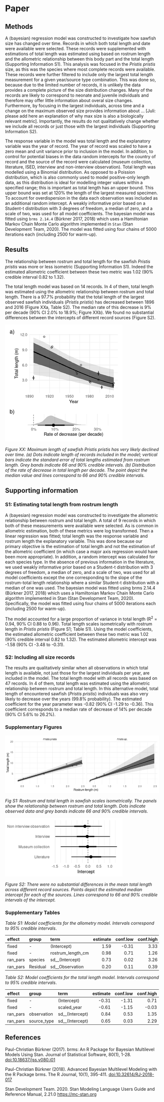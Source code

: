 Paper
================

## Methods

A (bayesian) regression model was constructed to investigate how sawfish
size has changed over time. Records in which both total length and date
were available were selected. These records were supplemented with
estimations of total length was estimated using based on rostrum length
and the allometric relationship between this body part and the total
length (Supporting Information S1). This analysis was focused in the
*Pristis pristis* size, as this was the species where most complete
records were available. These records were further filtered to include
only the largest total length measurement for a given year/source type
combination. This was done so, because due to the limited number of
records, it is unlikely the data provides a complete picture of the size
distribution changes. Many of the records are likely to correspond to
neonate and juvenile individuals and therefore may offer little
information about overal size changes. Furthermore, by focusing in the
largest individuals, across time and a change on the maximum observed
size provides information about … \[Juli: please add here an explanation
of why max size is also a biologically relevant metric\]. Importantly,
the results do not qualitatively change whether we include all records
or just those with the largest individuals (Supporting Information S2).

The response variable in the model was total length and the explanatory
variable was the year of record. The year of record was scaled to have a
zero mean and unit variance prior to inclusion in the model. In
addition, to control for potential biases in the data random intercepts
for the country of record and the source of the record were calculated
(museum collection, literature, ISED, interview and non-interview
observation). Total length was modelled using a Binomial distribution.
As opposed to a Poission distribution, which is also commonly used to
model positive-only length data, as this distribution is ideal for
modelling integer values within a specified range; this is important as
total length has an upper bound. This upper bound was set at 120% the
length of the largest measured specimen. To account for overdispersion
in the data each observation was included as an additional random
intercept. A weakly informative prior based on a Student-t distribution
with 3 degrees of freedom, a median of zero, and a scale of two, was
used for all model coefficients. The bayesian model was fitted using
`brms 2.14.4` (Bürkner 2017, 2018) which uses a Hamiltonian Markov Chain
Monte Carlo algorithm implemented in `Stan` (Stan Development Team,
2020). The model was fitted using four chains of 5000 iterations each
(including 2500 for warm-up).

## Results

The relationship between rostrum and total length for the sawfish
*Pristis pristis* was more or less isometric (Supporting Information
S1). Indeed the estimated allometric coefficient between these two
metric was 1.02 (90% credible interval 0.82 to 1.32).

The total length model was based on 14 records. In 4 of them, total
length was estimated using the allometric relationship between rostrum
and total length. There is a 97.7% probability that the total length of
the largest observed sawfish individuals (*Pristis pristis*) has
decreased between 1896 and 2016 (Figure XXa, Table S2). The median rate
of this decrease is 9% per decade (90% CI 2.0% to 18.9%; Figure XXb). We
found no substantial differences between the intercepts of different
record sources (Figure S2).

![](paper-document_files/figure-gfm/length-resuts-figure-1.png)<!-- -->

*Figure XX: Maximum length of sawfish Pristis pristis has very likely
declined over time. (a) Dots indicate length of records included in the
model; vertical bars indicate the standard error of total lengths
estimated from rostrum length. Grey bands indicate 66 and 90% credible
intervals. (b) Distribution of the rate of decrease in total length per
decade. The point depict the median value and lines correspond to 66 and
90% credible intervals.*

## Supporting information

### S1: Estimating total length from rostrum length

A (bayesian) regression model was constructed to investigate the
allometric relationship between rostrum and total length. A total of 9
records in which both of these measurements were available were
selected. As is common in allometric estimation, both of these metrics
were log transformed. Then a linear regression was fitted; total length
was the response variable and rostrum length the explanatory variable.
This was done because our primary objective is the estimation of total
length and not the estimation of the allometric coefficient (in which
case a major axis regression would have been more appropriate). In
addition, a random intercept was calculated for each species type. In
the absence of previous information in the literature, we used weakly
informative prior based on a Student-t distribution with 3 degrees of
freedom, a median of zero, and a scale of two, was used for all model
coefficients except the one corresponding to the slope of the
rostrum-total length relationship where a similar Student-t distribution
with a median of one was used. The bayesian model was fitted using brms
2.14.4 (Bürkner 2017, 2018) which uses a Hamiltonian Markov Chain Monte
Carlo algorithm implemented in Stan (Stan Development Team, 2020).
Specifically, the model was fitted using four chains of 5000 iterations
each (including 2500 for warm-up).

The model accounted for a large proportion of variance in total length
(R<sup>2</sup> = 0.94, 90% CI 0.88 to 0.96). Total length scales
isometrically with rostrum length in *Pristis pristis* (Figure S1; Table
S1). Using the model coefficients, the estimated allometric coefficient
between these two metric was 1.02 (90% credible interval 0.82 to 1.32).
The estimated allometric intercept was -1.58 (90% CI -3.48 to -0.31).

### S2: Including all size records

The results are qualitatively similar when all observations in which
total length is available, not just those for the largest individuals
per year, are included in the model. The total length model with all
records was based on 47 records. In 4 of them, total length was
estimated using the allometric relationship between rostrum and total
length. In this alternative model, total length of encountered sawfish
(*Pristis pristis*) individuals was also very likely to decrease over
the years (99.8% probability). The estimated coefficient for the year
parameter was -0.82 (90% CI -1.29 to -0.36). This coefficient
corresponds to a median rate of decrease of 14% per decade (90% CI 5.6%
to 26.2%).

### Supplementary Figures

![](paper-document_files/figure-gfm/rostrum-vs-total-1.png)<!-- -->

*Fig S1: Rostrum and total length in sawfish scales isometrically. The
panels show the relationship between rostrum and total length. Dots
indicate observed data and grey bands indicate 66 and 90% credible
intervals.*

![](paper-document_files/figure-gfm/length-random-1.png)<!-- -->

*Figure S2: There were no substantial differences in the mean total
length across different record sources. Points depict the estimated
median intercept for each of the sources. Lines correspond to 66 and 90%
credible intervals of the intercept.*

### Supplementary Tables

*Table S1: Model coefficients for the allometry model. Intervals
correspond to 95% credible intervals*.

| effect    | group    | term                | estimate | conf.low | conf.high |
| :-------- | :------- | :------------------ | -------: | -------: | --------: |
| fixed     | \-       | (Intercept)         |     1.59 |   \-0.31 |      3.33 |
| fixed     | \-       | rostrum\_length\_cm |     0.98 |     0.71 |      1.26 |
| ran\_pars | species  | sd\_\_(Intercept)   |     0.73 |     0.02 |      3.26 |
| ran\_pars | Residual | sd\_\_Observation   |     0.20 |     0.11 |      0.39 |

*Table S2: Model coefficients for the total length model. Intervals
correspond to 95% credible intervals*.

| effect    | group        | term              | estimate | conf.low | conf.high |
| :-------- | :----------- | :---------------- | -------: | -------: | --------: |
| fixed     | \-           | (Intercept)       |   \-0.31 |   \-1.31 |      0.71 |
| fixed     | \-           | scaled\_year      |   \-0.61 |   \-1.15 |    \-0.03 |
| ran\_pars | observation  | sd\_\_(Intercept) |     0.84 |     0.53 |      1.35 |
| ran\_pars | source\_type | sd\_\_(Intercept) |     0.65 |     0.03 |      2.29 |

## References

Paul-Christian Bürkner (2017). brms: An R Package for Bayesian
Multilevel Models Using Stan. Journal of Statistical Software, 80(1),
1-28. <doi:10.18637/jss.v080.i01>

Paul-Christian Bürkner (2018). Advanced Bayesian Multilevel Modeling
with the R Package brms. The R Journal, 10(1), 395-411.
<doi:10.32614/RJ-2018-017>

Stan Development Team. 2020. Stan Modeling Language Users Guide and
Reference Manual, 2.21.0 <https://mc-stan.org>
